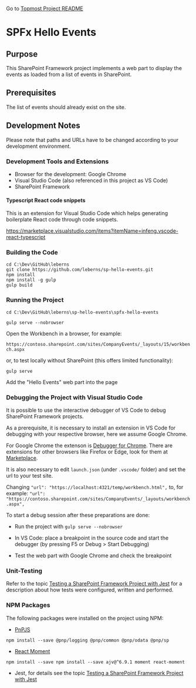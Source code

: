 Go to [Topmost Project README](../README.md)

# SPFx Hello Events

## Purpose

This SharePoint Framework project implements a web part to display the events as loaded from a list of events in SharePoint.

## Prerequisites

The list of events should already exist on the site.

## Development Notes

Please note that paths and URLs have to be changed according to your development environment.

### Development Tools and Extensions

* Browser for the development: Google Chrome
* Visual Studio Code (also referenced in this project as VS Code)
* SharePoint Framework

#### Typescript React code snippets

This is an extension for Visual Studio Code which helps generating boilerplate React code through code snippets.

https://marketplace.visualstudio.com/items?itemName=infeng.vscode-react-typescript

### Building the Code

```
cd C:\Dev\GitHub\leberns
git clone https://github.com/leberns/sp-hello-events.git
npm install
npm install -g gulp
gulp build
```

### Running the Project

`cd C:\Dev\GitHub\leberns\sp-hello-events\spfx-hello-events`

`gulp serve --nobrowser`

Open the Workbench in a browser, for example:

`https://contoso.sharepoint.com/sites/CompanyEvents/_layouts/15/workbench.aspx`

or, to test locally without SharePoint (this offers limited functionality):

`gulp serve`

Add the "Hello Events" web part into the page 

### Debugging the Project with Visual Studio Code

It is possible to use the interactive debugger of VS Code to debug SharePoint Framework projects.

As a prerequisite, it is necessary to install an extension in VS Code for debugging with your respective browser, here we assume Google Chrome.

For Google Chrome the extenson is [Debugger for Chrome](https://marketplace.visualstudio.com/items?itemName=msjsdiag.debugger-for-chrome). There are extensions for other browsers like Firefox or Edge, look for them at [Marketplace](https://marketplace.visualstudio.com).

It is also necessary to edit `launch.json` (under `.vscode/` folder) and set the url to your test site.

Changing `"url": "https://localhost:4321/temp/workbench.html",` to, for example: `"url": "https://contoso.sharepoint.com/sites/CompanyEvents/_layouts/workbench.aspx",`

To start a debug session after these preparations are done:

* Run the project with `gulp serve --nobrowser`

* In VS Code: place a breakpoint in the source code and start the debugger (by pressing F5 or Debug > Start Debugging)

* Test the web part with Google Chrome and check the breakpoint

### Unit-Testing

Refer to the topic [Testing a SharePoint Framework Project with Jest](./testing-spfx-with-jest.md) for a description about how tests were configured, written and performed.

### NPM Packages

The following packages were installed on the project using NPM:

* [PnPJS](https://github.com/pnp/pnpjs)

`npm install --save @pnp/logging @pnp/common @pnp/odata @pnp/sp`

* [React Moment](https://www.npmjs.com/package/react-moment)

`npm install --save npm install --save ajv@^6.9.1 moment react-moment`

* Jest, for details see the topic [Testing a SharePoint Framework Project with Jest](./testing-spfx-with-jest.md)
